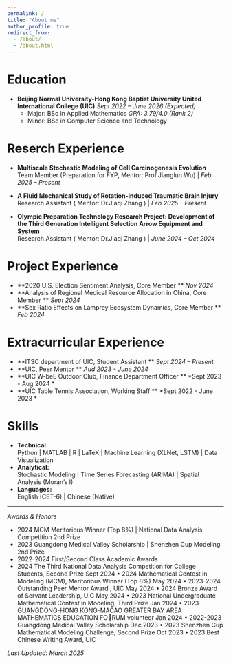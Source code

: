 ```yaml
---
permalink: /
title: "About me"
author_profile: true
redirect_from: 
  - /about/
  - /about.html
---
```


Education
===
* **Beijing Normal University-Hong Kong Baptist University United International College (UIC)**   *Sept 2022 – June 2026 (Expected)*
  - Major: BSc in Applied Mathematics    *GPA: 3.79/4.0 (Rank 2)* 
  - Minor: BSc in Computer Science and Technology  

Reserch Experience
======
* **Multiscale Stochastic Modeling of Cell Carcinogenesis Evolution**  
  Team Member (Preparation for FYP, Mentor: Prof.Jianglun Wu) | *Feb 2025 – Present*  
    
* **A Fluid Mechanical Study of Rotation-induced Traumatic Brain Injury**  
  Research Assistant ( Mentor: Dr.Jiaqi Zhang ) | *Feb 2025 – Present*  
    
* **Olympic Preparation Technology Research Project: Development of the Third Generation Intelligent Selection Arrow Equipment and System**  
  Research Assistant ( Mentor: Dr.Jiaqi Zhang ) | *June 2024 – Oct 2024*  
  

Project Experience
======
* **2020 U.S. Election Sentiment Analysis, Core Member **
  *Nov 2024*
* **Analysis of Regional Medical Resource Allocation in China, Core Member **
  *Sept 2024*
* **Sex Ratio Effects on Lamprey Ecosystem Dynamics, Core Member **
  *Feb 2024*

Extracurricular Experience
======
* **ITSC department of UIC, Student Assistant **  *Sept 2024 – Present*
* **UIC, Peer Mentor **   *Aud 2023 - June 2024*
* **UIC W-beE Outdoor Club, Finance Department Officer **  *Sept 2023 - Aug 2024 *
* **UIC Table Tennis Association, Working Staff **  *Sept 2022 - June 2023 *


  
Skills
======
* **Technical:**  
  Python | MATLAB | R | LaTeX | Machine Learning (XLNet, LSTM) | Data Visualization  
* **Analytical:**  
  Stochastic Modeling | Time Series Forecasting (ARIMA) | Spatial Analysis (Moran’s I)  
* **Languages:**  
  English (CET-6) | Chinese (Native)  


---

*Awards & Honors*  
- 2024 MCM Meritorious Winner (Top 8%) | National Data Analysis Competition 2nd Prize  
- 2023 Guangdong Medical Valley Scholarship | Shenzhen Cup Modeling 2nd Prize  
- 2022-2024 First/Second Class Academic Awards  
- 2024 The Third National Data Analysis Competition for College Students, Second Prize Sept 2024
• 2024 Mathematical Contest in Modeling (MCM), Meritorious Winner (Top 8%) May 2024
• 2023-2024 Outstanding Peer Mentor Award , UIC May 2024
• 2024 Bronze Award of Servant Leadership, UIC May 2024
• 2023 National Undergraduate Mathematical Contest in Modeling, Third Prize Jan 2024
• 2023 GUANGDONG-HONG KONG-MACAO GREATER BAY AREA MATHEMATICS EDUCATION FORUM volunteer
Jan 2024
• 2022-2023 Guangdong Medical Valley Scholarship Dec 2023
• 2023 Shenzhen Cup Mathematical Modeling Challenge, Second Prize Oct 2023
• 2023 Best Chinese Writing Award, UIC

*Last Updated: March 2025*
